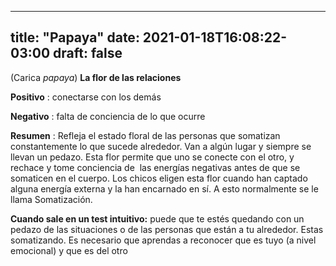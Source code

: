 
---
title: "Papaya"
date: 2021-01-18T16:08:22-03:00
draft: false
--- 
        

 

 



(Carica
 *papaya*)
**La
 flor de las relaciones**
 


**Positivo** : conectarse con los
 demás


**Negativo** : falta de conciencia
 de lo que ocurre
 


**Resumen** : Refleja el estado floral de las personas que somatizan constantemente
 lo que sucede alrededor. Van a algún lugar y siempre se llevan un pedazo. Esta flor permite que uno se conecte con el otro, y rechace y
 tome conciencia de  las energías
 negativas antes de que se somaticen en el cuerpo. 
Los chicos eligen esta
 flor cuando han captado alguna energía externa y la han encarnado en sí. A esto
 normalmente se le llama Somatización.
 


**Cuando sale en un test intuitivo:**  puede que te estés quedando con un pedazo de las
 situaciones o de las personas que están a tu alrededor.
Estas somatizando.
 Es necesario que aprendas a reconocer que es tuyo (a nivel emocional) y que es
 del otro



